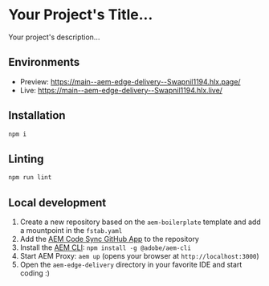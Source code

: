 # Your Project's Title...
Your project's description...

## Environments
- Preview: https://main--aem-edge-delivery--Swapnil1194.hlx.page/
- Live: https://main--aem-edge-delivery--Swapnil1194.hlx.live/

## Installation

```sh
npm i
```

## Linting

```sh
npm run lint
```

## Local development

1. Create a new repository based on the `aem-boilerplate` template and add a mountpoint in the `fstab.yaml`
1. Add the [AEM Code Sync GitHub App](https://github.com/apps/aem-code-sync) to the repository
1. Install the [AEM CLI](https://github.com/adobe/helix-cli): `npm install -g @adobe/aem-cli`
1. Start AEM Proxy: `aem up` (opens your browser at `http://localhost:3000`)
1. Open the `aem-edge-delivery` directory in your favorite IDE and start coding :)
